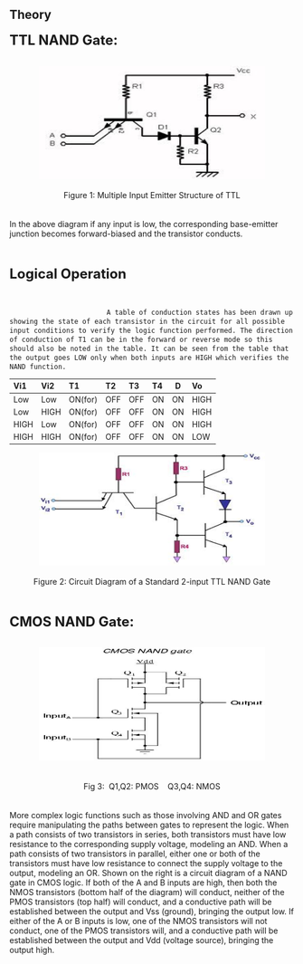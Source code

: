 ## Theory
<div class="content" id="experiment-article-section-2-content">                            
                            <p><b><font size="5">TTL NAND Gate:</font></b></p>
                            <br />
                            <div align="left">
                            
<center><img src="images/TTL.jpg"  style="width:400px;height:200px;"/></center>		
 <br />
  <center>Figure 1:&nbsp;Multiple Input Emitter Structure of TTL</center>
                            <br />
                            <br />
                             In the above diagram if any input is low, the corresponding base-emitter junction becomes forward-biased and the transistor conducts.
<br />
                            <br />
                            <br />                    
<p class="bigger"><b><font size="5">Logical Operation</font></b></p><br/>
                            
                            A table of conduction states has been drawn up showing the state of each transistor in the circuit for all possible input conditions to verify the logic function performed. The direction of conduction of T1 can be in the forward or reverse mode so this should also be noted in the table. It can be seen from the table that the output goes LOW only when both inputs are HIGH which verifies the NAND function.


 Vi1| Vi2 | T1 | T2 | T3| T4 |D |Vo|
:--|:--|:--|:--|:--|:--|--|:--|
 Low|Low|ON(for)|OFF|OFF|ON|ON|HIGH|
 Low|HIGH|ON(for)|OFF|OFF|ON|ON|HIGH|
 HIGH|Low|ON(for)|OFF|OFF|ON|ON|HIGH|
 HIGH|HIGH|ON(for)|OFF|OFF|ON|ON|LOW|

<center>
				<img src="images/ttl1.jpg"  style="width:400px; height:200px"/>
				</center>
                            <br />
                             <center>Figure 2:&nbsp;Circuit Diagram of a Standard 2-input TTL NAND Gate</center>
 <br />
                              <br />
                              <p class="bigger"><b><font size="5">CMOS NAND Gate:</font></b></p>
                              <br />
<center>
				<img src="images/CMOS.jpg"  style="width:400px; height:200px"/>
				</center>
                            <br />
                            <br /> 
 <center>Fig 3: &nbsp;Q1,Q2: PMOS &nbsp;&nbsp; Q3,Q4: NMOS</center>
                            <br />
                            <br />
                            More complex logic functions such as those involving AND and OR gates require manipulating the paths between gates to represent the logic. When a path consists of two transistors in series, both transistors must have low resistance to the corresponding supply voltage, modeling an AND. When a path consists of two transistors in parallel, either one or both of the transistors must have low resistance to connect the supply voltage to the output, modeling an OR.
Shown on the right is a circuit diagram of a NAND gate in CMOS logic. If both of the A and B inputs are high, then both the NMOS transistors (bottom half of the diagram) will conduct, neither of the PMOS transistors (top half) will conduct, and a conductive path will be established between the output and Vss (ground), bringing the output low. If either of the A or B inputs is low, one of the NMOS transistors will not conduct, one of the PMOS transistors will, and a conductive path will be established between the output and Vdd (voltage source), bringing the output high.

 </div>
                            <br />
                           
 </div>